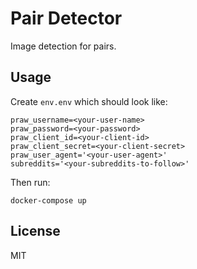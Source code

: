 # Pair Detector

Image detection for pairs.

## Usage

Create `env.env` which should look like:

```
praw_username=<your-user-name>
praw_password=<your-password>
praw_client_id=<your-client-id>
praw_client_secret=<your-client-secret>
praw_user_agent='<your-user-agent>'
subreddits='<your-subreddits-to-follow>'
```

Then run:

    docker-compose up

## License

MIT
